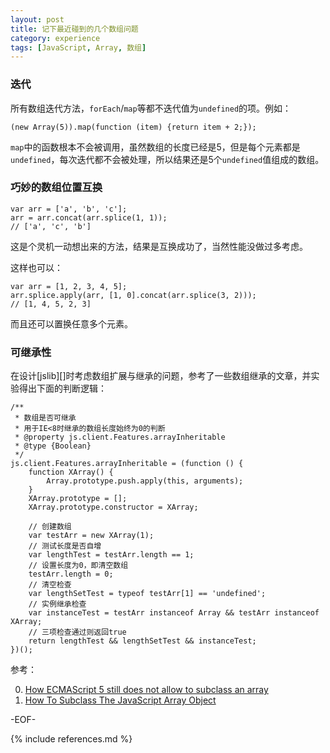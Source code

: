 ```yaml
---
layout: post
title: 记下最近碰到的几个数组问题
category: experience
tags: [JavaScript, Array, 数组]
---
```


### 迭代

所有数组迭代方法，`forEach`/`map`等都不迭代值为`undefined`的项。例如：

	(new Array(5)).map(function (item) {return item + 2;});

`map`中的函数根本不会被调用，虽然数组的长度已经是5，但是每个元素都是`undefined`，每次迭代都不会被处理，所以结果还是5个`undefined`值组成的数组。

### 巧妙的数组位置互换

	var arr = ['a', 'b', 'c'];
	arr = arr.concat(arr.splice(1, 1));
	// ['a', 'c', 'b']

这是个灵机一动想出来的方法，结果是互换成功了，当然性能没做过多考虑。

这样也可以：

	var arr = [1, 2, 3, 4, 5];
	arr.splice.apply(arr, [1, 0].concat(arr.splice(3, 2)));
	// [1, 4, 5, 2, 3]

而且还可以置换任意多个元素。

### 可继承性

在设计[jslib][]时考虑数组扩展与继承的问题，参考了一些数组继承的文章，并实验得出下面的判断逻辑：

	/**
	 * 数组是否可继承
	 * 用于IE<8时继承的数组长度始终为0的判断
	 * @property js.client.Features.arrayInheritable
	 * @type {Boolean}
	 */
	js.client.Features.arrayInheritable = (function () {
		function XArray() {
			Array.prototype.push.apply(this, arguments);
		}
		XArray.prototype = [];
		XArray.prototype.constructor = XArray;

		// 创建数组
		var testArr = new XArray(1);
		// 测试长度是否自增
		var lengthTest = testArr.length == 1;
		// 设置长度为0，即清空数组
		testArr.length = 0;
		// 清空检查
		var lengthSetTest = typeof testArr[1] == 'undefined';
		// 实例继承检查
		var instanceTest = testArr instanceof Array && testArr instanceof XArray;
		// 三项检查通过则返回true
		return lengthTest && lengthSetTest && instanceTest;
	})();

参考：

0. [How ECMAScript 5 still does not allow to subclass an array](http://perfectionkills.com/how-ecmascript-5-still-does-not-allow-to-subclass-an-array/)
0. [How To Subclass The JavaScript Array Object](http://dean.edwards.name/weblog/2006/11/hooray/)

-EOF-

{% include references.md %}
